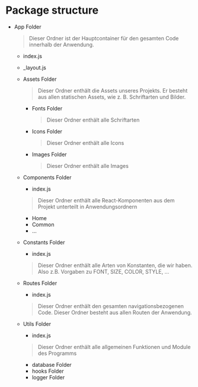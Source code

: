 # Package structure

*   App Folder

    > Dieser Ordner ist der Hauptcontainer für den gesamten Code innerhalb der Anwendung.

    * index.js
    * \_layout.js
    *   Assets Folder

        > Dieser Ordner enthält die Assets unseres Projekts. Er besteht aus allen statischen Assets, wie z. B. Schriftarten und Bilder.

        *   Fonts Folder

            > Dieser Ordner enthält alle Schriftarten
        *   Icons Folder

            > Dieser Ordner enthält alle Icons
        *   Images Folder

            > Dieser Ordner enthält alle Images
    *   Components Folder

        * index.js

        > Dieser Ordner enthält alle React-Komponenten aus dem Projekt unterteilt in Anwendungsordnern

        * Home
        * Common
        * …
    *   Constants Folder

        * index.js

        > Dieser Ordner enthält alle Arten von Konstanten, die wir haben. Also z.B. Vorgaben zu FONT, SIZE, COLOR, STYLE, …
    *   Routes Folder

        * index.js

        > Dieser Ordner enthält den gesamten navigationsbezogenen Code. Dieser Ordner besteht aus allen Routen der Anwendung.
    *   Utils Folder

        * index.js

        > Dieser Ordner enthält alle allgemeinen Funktionen und Module des Programms

        * database Folder
        * hooks Folder
        * logger Folder


